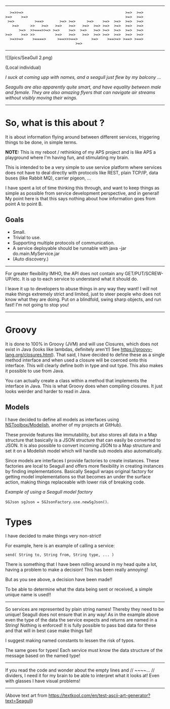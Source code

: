 
----
      >=>>=>                                             >=>  >=> 
    >=>    >=>                                           >=>  >=> 
     >=>         >==>       >=> >=>     >=>    >=>  >=>  >=>  >=> 
       >=>     >>   >=>   >=>   >=>   >=>  >=> >=>  >=>  >=>  >=> 
          >=>  >>===>>=> >=>    >=>  >=>   >=> >=>  >=>  >=>  >=>
    >=>    >=> >>         >=>   >=>   >=>  >=> >=>  >=>  >=>  >=> 
      >=>>=>    >====>     >==>>>==>      >=>    >==>=> >==> >==> 
                                   >=>                
----

![](pics/SeaGull 2.png)

(Local individual)

_I suck at coming upp with names, and a seagull just flew by my balcony ..._

_Seagulls are also apparently quite smart, and have equality between male and female. They are also amazing flyers that can navigate air streams without visibly moving their wings._

-----

# So, what is this about ?

It is about information flying around between different services, triggering things to be done, in simple terms.

**NOTE:** This is my reboot / rethinking of my APS project and is like APS a playground where I'm having fun, and stimulating my brain.

This is intended to be a very simple to use service platform where services does not have to deal directly with protocols like REST, plain TCP/IP, data buses (like Rabbit MQ), carrier pigeon, ... 

I have spent a lot of time thinking this through, and want to keep things as simple as possible from service development perspective, and in general! My point here is that this says nothing about how information goes from point A to point B. 


## Goals

- Small.
- Trivial to use.
- Supporting multiple protocols of communication.
- A service deployable should be runnable with java -jar do.main.MyService.jar
- (Auto discovery.)

----
For greater flexibility IMHO, the API does not contain any GET/PUT/SCREW-UP/etc. It is up to each service to understand what it should do.  

I leave it up to developers to abuse things in any way they want! I will not make things extremely strict and limited, just to steer people who does not know what they are doing. Put on a blindfold, swing sharp objects, and run fast! I'm not going to stop you!

----

# Groovy

It is done to 100% in Groovy (JVM) and will use Closures, which does not exist in Java (looks like lambdas, definitely aren't!) See <https://groovy-lang.org/closures.html>). That said, I have decided to define these as a single method interface and when used a closure will be coerced onto this interface. This will clearly define both in type and out type. This also makes it possible to use from Java.

You can actually create a class within a method that implements the interface in Java. This is what Groovy does when compiling closures. It just looks weirder and harder to read in Java.

## Models

I have decided to define all models as interfaces using [NSToolbox/Modelish](https://github.com/tombensve/NS-Toolbox/tree/main/Modelish), another of my projects at GitHub).

These provide features like immutability, but also stores all data in a Map structure that basically is a JSON structure that can easily be converted to JSON. It is also possible to convert incoming JSON to a Map structure and set it on a Modelish model which will handle sub models also automatically. 

Since models are interfaces I provide factories to create instances. These factories are local to Seagull and offers 
more flexibility in creating instances by finding implementations. Basically Seagull wraps original factory for 
getting model implementations so that becomes an under the surface action, making things replaceable with lower
risk of breaking code.

_Example of using a Seagull model factory_

`SGJson sgJson = SGJsonFactory.use.newSgJson()`.

# Types

I have decided to make things very non-strict! 

For example, here is an example of calling a service:

    send( String to, String from, String type, ... ) 

There is something that I have been rolling around in my head quite a lot, having a problem
to make a decision! This has been really annoying!

But  as you see above, a decision have been made!! 

To be able to determine what the data being sent or received, a simple unique name
is used!!



-------

So services are represented by plain string names! Thereby they need to be unique! Seagull does not
ensure that in any way! As in the example above even the type of the data the service expects and
returns are named in a String! Nothing is enforced! It is fully possible to pass bad data for these
and that will in best case make things fail! 

I suggest making named constants to lessen the risk of typos.

The same goes for types! Each service must know the data structure of the message based on
the named type!

----

If you read the code and wonder about the empty lines and // ~~~~... // dividers, I need it 
for my brain to be able to interpret what it looks at! Even with glasses I have visual problems!

----

(Above text art from <https://textkool.com/en/test-ascii-art-generator?text=Seagull>)
